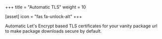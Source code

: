 +++
title = "Automatic TLS"
weight = 10

[asset]
  icon = "fas fa-unlock-alt"
+++

Automatic Let's Encrypt based TLS certificates for your vanity package url to make package downloads secure by default.
